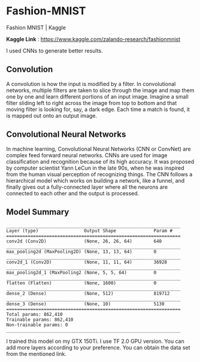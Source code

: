 # Fashion-MNIST
Fashion MNIST | Kaggle

**Kaggle Link** : https://www.kaggle.com/zalando-research/fashionmnist

I used CNNs to generate better results.

## Convolution
A convolution is how the input is modified by a filter. In convolutional networks, multiple filters are taken to slice through the image and map them one by one and learn different portions of an input image. Imagine a small filter sliding left to right across the image from top to bottom and that moving filter is looking for, say, a dark edge. Each time a match is found, it is mapped out onto an output image.

## Convolutional Neural Networks
In machine learning, Convolutional Neural Networks (CNN or ConvNet) are complex feed forward neural networks. CNNs are used for image classification and recognition because of its high accuracy. It was proposed by computer scientist Yann LeCun in the late 90s, when he was inspired from the human visual perception of recognizing things. The CNN follows a hierarchical model which works on building a network, like a funnel, and finally gives out a fully-connected layer where all the neurons are connected to each other and the output is processed.

## Model Summary
```
_________________________________________________________________
Layer (type)                 Output Shape              Param #   
=================================================================
conv2d (Conv2D)              (None, 26, 26, 64)        640       
_________________________________________________________________
max_pooling2d (MaxPooling2D) (None, 13, 13, 64)        0         
_________________________________________________________________
conv2d_1 (Conv2D)            (None, 11, 11, 64)        36928     
_________________________________________________________________
max_pooling2d_1 (MaxPooling2 (None, 5, 5, 64)          0         
_________________________________________________________________
flatten (Flatten)            (None, 1600)              0         
_________________________________________________________________
dense_2 (Dense)              (None, 512)               819712    
_________________________________________________________________
dense_3 (Dense)              (None, 10)                5130      
=================================================================
Total params: 862,410
Trainable params: 862,410
Non-trainable params: 0
_________________________________________________________________
```

I trained this model on my GTX 150Ti. I use TF 2.0 GPU version.
You can add more layers according to your preference. You can obtain the data set from the mentioned link.
